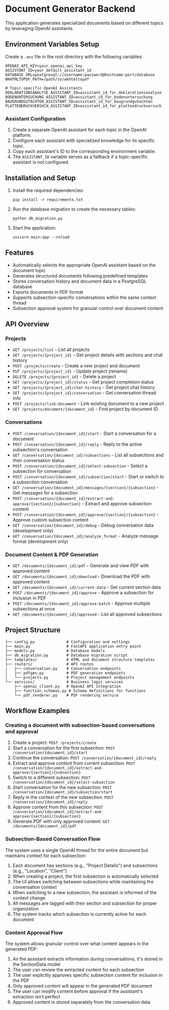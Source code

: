 # Document Generator Backend

This application generates specialized documents based on different topics by leveraging OpenAI assistants.

## Environment Variables Setup

Create a `.env` file in the root directory with the following variables:

```
OPENAI_API_KEY=your_openai_api_key
ASSISTANT_ID=your_default_assistant_id
DATABASE_URL=postgresql://username:password@hostname:port/database
WKHTMLTOPDF_PATH=/path/to/wkhtmltopdf

# Topic-specific OpenAI Assistants
DEKLARATIONSANALYSE_ASSISTANT_ID=assistant_id_for_deklarationsanalyse
BODENUNTERSUCHUNG_ASSISTANT_ID=assistant_id_for_bodenuntersuchung
BAUGRUNDGUTACHTEN_ASSISTANT_ID=assistant_id_for_baugrundgutachten
PLATTENDRUCKVERSUCH_ASSISTANT_ID=assistant_id_for_plattendruckversuch
```

### Assistant Configuration

1. Create a separate OpenAI assistant for each topic in the OpenAI platform.
2. Configure each assistant with specialized knowledge for its specific topic.
3. Copy each assistant's ID to the corresponding environment variable.
4. The `ASSISTANT_ID` variable serves as a fallback if a topic-specific assistant is not configured.

## Installation and Setup

1. Install the required dependencies:
   ```
   pip install -r requirements.txt
   ```

2. Run the database migration to create the necessary tables:
   ```
   python db_migration.py
   ```

3. Start the application:
   ```
   uvicorn main:app --reload
   ```

## Features

- Automatically selects the appropriate OpenAI assistant based on the document topic
- Generates structured documents following predefined templates
- Stores conversation history and document data in a PostgreSQL database
- Exports documents in PDF format
- Supports subsection-specific conversations within the same context thread
- Subsection approval system for granular control over document content

## API Overview

### Projects

- `GET /projects/list` - List all projects
- `GET /projects/{project_id}` - Get project details with sections and chat history
- `POST /projects/create` - Create a new project and document
- `PUT /projects/{project_id}` - Update project (rename)
- `DELETE /projects/{project_id}` - Delete a project
- `GET /projects/{project_id}/status` - Get project completion status
- `GET /projects/{project_id}/chat-history` - Get project chat history
- `GET /projects/{project_id}/conversation` - Get conversation thread info
- `POST /projects/link-document` - Link existing document to a new project
- `GET /projects/document/{document_id}` - Find project by document ID

### Conversations

- `POST /conversation/{document_id}/start` - Start a conversation for a document
- `POST /conversation/{document_id}/reply` - Reply to the active subsection's conversation
- `GET /conversation/{document_id}/subsections` - List all subsections and their conversation status
- `POST /conversation/{document_id}/select-subsection` - Select a subsection for conversation
- `POST /conversation/{document_id}/subsection/start` - Start or switch to a subsection conversation
- `GET /conversation/{document_id}/messages/{section}/{subsection}` - Get messages for a subsection
- `POST /conversation/{document_id}/extract-and-approve/{section}/{subsection}` - Extract and approve subsection content
- `POST /conversation/{document_id}/approve/{section}/{subsection}` - Approve custom subsection content
- `GET /conversation/{document_id}/debug` - Debug conversation data (development only)
- `GET /conversation/{document_id}/analyze_format` - Analyze message format (development only)

### Document Content & PDF Generation

- `GET /documents/{document_id}/pdf` - Generate and view PDF with approved content
- `GET /documents/{document_id}/download` - Download the PDF with approved content
- `GET /documents/{document_id}/current-data` - Get current section data
- `POST /documents/{document_id}/approve` - Approve a subsection for inclusion in PDF
- `POST /documents/{document_id}/approve-batch` - Approve multiple subsections at once
- `GET /documents/{document_id}/approved` - List all approved subsections

## Project Structure

```
├── config.py              # Configuration and settings
├── main.py                # FastAPI application entry point
├── models.py              # Database models
├── db_migration.py        # Database migration script
├── templates/             # HTML and document structure templates
├── routers/               # API routes
│   ├── conversation.py    # Conversation endpoints
│   ├── pdfgen.py          # PDF generation endpoints
│   └── projects.py        # Project management endpoints
└── services/              # Business logic services
    ├── openai_client.py   # OpenAI API integration
    ├── function_schemas.py # Schema definitions for functions
    └── pdf_renderer.py    # PDF rendering service
```

## Workflow Examples

### Creating a document with subsection-based conversations and approval

1. Create a project: `POST /projects/create`
2. Start a conversation for the first subsection: `POST /conversation/{document_id}/start`
3. Continue the conversation: `POST /conversation/{document_id}/reply`
4. Extract and approve content from current subsection: `POST /conversation/{document_id}/extract-and-approve/{section}/{subsection}`
5. Switch to a different subsection: `POST /conversation/{document_id}/select-subsection`
6. Start conversation for the new subsection: `POST /conversation/{document_id}/subsection/start`
7. Reply in the context of the new subsection: `POST /conversation/{document_id}/reply`
8. Approve content from this subsection: `POST /conversation/{document_id}/extract-and-approve/{section}/{subsection}`
9. Generate PDF with only approved content: `GET /documents/{document_id}/pdf`

### Subsection-Based Conversation Flow

The system uses a single OpenAI thread for the entire document but maintains context for each subsection:

1. Each document has sections (e.g., "Project Details") and subsections (e.g., "Location", "Client")
2. When creating a project, the first subsection is automatically selected
3. The UI allows switching between subsections while maintaining the conversation context
4. When switching to a new subsection, the assistant is informed of the context change
5. All messages are tagged with their section and subsection for proper organization
6. The system tracks which subsection is currently active for each document

### Content Approval Flow

The system allows granular control over what content appears in the generated PDF:

1. As the assistant extracts information during conversations, it's stored in the SectionData model
2. The user can review the extracted content for each subsection
3. The user explicitly approves specific subsection content for inclusion in the PDF
4. Only approved content will appear in the generated PDF document
5. The user can modify content before approval if the assistant's extraction isn't perfect
6. Approved content is stored separately from the conversation data 